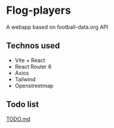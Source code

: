 # Flog-players
A webapp based on football-data.org API

## Technos used 
- Vite + React
- React Router 6
- Axios
- Tailwind
- Openstreetmap

## Todo list

[TODO.md](./TODO.md)